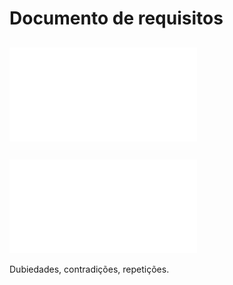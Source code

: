 # Documento de requisitos


## ![Elicitação de requisitos](1elicitacao.md)

## ![Analise de requisitos](2analise.md)
Dubiedades, contradições, repetições.
